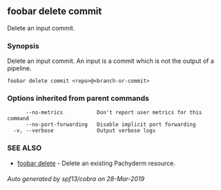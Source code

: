## foobar delete commit

Delete an input commit.

### Synopsis


Delete an input commit. An input is a commit which is not the output of a pipeline.

```
foobar delete commit <repo>@<branch-or-commit>
```

### Options inherited from parent commands

```
      --no-metrics           Don't report user metrics for this command
      --no-port-forwarding   Disable implicit port forwarding
  -v, --verbose              Output verbose logs
```

### SEE ALSO
* [foobar delete](foobar_delete.md)	 - Delete an existing Pachyderm resource.

###### Auto generated by spf13/cobra on 28-Mar-2019
